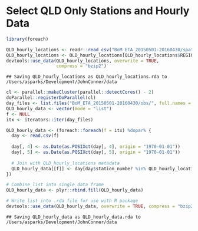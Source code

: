 Select QLD Only Stations and Hourly Data
================

``` r
library(foreach)
```

``` r
QLD_hourly_locations <- readr::read_csv("BoM_ETA_20150501-20160430/spatial/StationData.csv")
QLD_hourly_locations <- QLD_hourly_locations[QLD_hourly_locations$REGION == "QLD", ]
devtools::use_data(QLD_hourly_locations, overwrite = TRUE,
                   compress = "bzip2")
```

    ## Saving QLD_hourly_locations as QLD_hourly_locations.rda to /Users/asparks/Development/JohnConner/data

``` r
cl <- parallel::makeCluster(parallel::detectCores() - 2)
doParallel::registerDoParallel(cl)
day_files <- list.files("BoM_ETA_20150501-20160430/obs/", full.names = TRUE)
QLD_hourly_data <- vector(mode = "list")
f <- NULL
itx <- iterators::iter(day_files)

QLD_hourly_data <- (foreach::foreach(f = itx) %dopar% {
  day <- read.csv(f)
  
  day[, 4] <- as.Date(as.POSIXct(day[, 4], origin = "1970-01-01"))
  day[, 5] <- as.Date(as.POSIXct(day[, 5], origin = "1970-01-01"))
  
  # Join with QLD_hourly_locations metadata
  QLD_hourly_data[[f]] <- day[day$station_number %in% QLD_hourly_locations$station_number == TRUE, ]
})

# Combine list into single data frame
QLD_hourly_data <- plyr::rbind.fill(QLD_hourly_data)

# Write list into .rda file for use with R package
devtools::use_data(QLD_hourly_data, overwrite = TRUE, compress = "bzip2")
```

    ## Saving QLD_hourly_data as QLD_hourly_data.rda to /Users/asparks/Development/JohnConner/data
